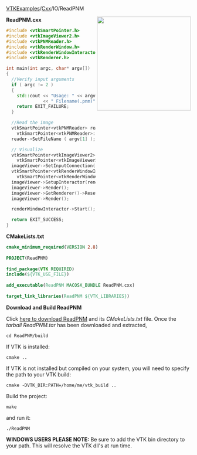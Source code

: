 [VTKExamples](Home)/[Cxx](Cxx)/IO/ReadPNM

<img align="right" src="https://github.com/lorensen/VTKExamples/raw/master/Testing/Baseline/IO/TestReadPNM.png" width="256" />

**ReadPNM.cxx**
```c++
#include <vtkSmartPointer.h>
#include <vtkImageViewer2.h>
#include <vtkPNMReader.h>
#include <vtkRenderWindow.h>
#include <vtkRenderWindowInteractor.h>
#include <vtkRenderer.h>

int main(int argc, char* argv[])
{
  //Verify input arguments
  if ( argc != 2 )
  {
    std::cout << "Usage: " << argv[0]
              << " Filename(.pnm)" << std::endl;
    return EXIT_FAILURE;
  }

  //Read the image
  vtkSmartPointer<vtkPNMReader> reader =
    vtkSmartPointer<vtkPNMReader>::New();
  reader->SetFileName ( argv[1] );

  // Visualize
  vtkSmartPointer<vtkImageViewer2> imageViewer =
    vtkSmartPointer<vtkImageViewer2>::New();
  imageViewer->SetInputConnection(reader->GetOutputPort());
  vtkSmartPointer<vtkRenderWindowInteractor> renderWindowInteractor =
    vtkSmartPointer<vtkRenderWindowInteractor>::New();
  imageViewer->SetupInteractor(renderWindowInteractor);
  imageViewer->Render();
  imageViewer->GetRenderer()->ResetCamera();
  imageViewer->Render();

  renderWindowInteractor->Start();

  return EXIT_SUCCESS;
}
```
**CMakeLists.txt**
```cmake
cmake_minimum_required(VERSION 2.8)
 
PROJECT(ReadPNM)
 
find_package(VTK REQUIRED)
include(${VTK_USE_FILE})
 
add_executable(ReadPNM MACOSX_BUNDLE ReadPNM.cxx)
 
target_link_libraries(ReadPNM ${VTK_LIBRARIES})
```

**Download and Build ReadPNM**

Click [here to download ReadPNM](https://github.com/lorensen/VTKWikiExamplesTarballs/raw/master/ReadPNM.tar) and its *CMakeLists.txt* file.
Once the *tarball ReadPNM.tar* has been downloaded and extracted,
```
cd ReadPNM/build 
```
If VTK is installed:
```
cmake ..
```
If VTK is not installed but compiled on your system, you will need to specify the path to your VTK build:
```
cmake -DVTK_DIR:PATH=/home/me/vtk_build ..
```
Build the project:
```
make
```
and run it:
```
./ReadPNM
```
**WINDOWS USERS PLEASE NOTE:** Be sure to add the VTK bin directory to your path. This will resolve the VTK dll's at run time.

